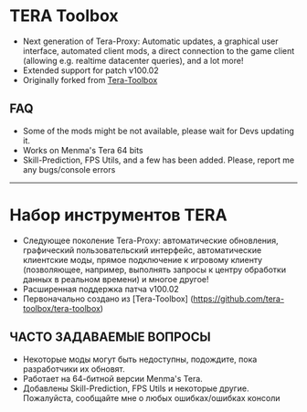 # TERA Toolbox
* Next generation of Tera-Proxy: Automatic updates, a graphical user interface, automated client mods, a direct connection to the game client (allowing e.g. realtime datacenter queries), and a lot more!
* Extended support for patch v100.02
* Originally forked from [Tera-Toolbox](https://github.com/tera-toolbox/tera-toolbox)

## FAQ
* Some of the mods might be not available, please wait for Devs updating it.
* Works on Menma's Tera 64 bits
* Skill-Prediction, FPS Utils, and a few has been added. Please, report me any bugs/console errors

-------------------------------------------------------

# Набор инструментов TERA
* Следующее поколение Tera-Proxy: автоматические обновления, графический пользовательский интерфейс, автоматические клиентские моды, прямое подключение к игровому клиенту (позволяющее, например, выполнять запросы к центру обработки данных в реальном времени) и многое другое!
* Расширенная поддержка патча v100.02
* Первоначально создано из [Tera-Toolbox] (https://github.com/tera-toolbox/tera-toolbox)

## ЧАСТО ЗАДАВАЕМЫЕ ВОПРОСЫ
* Некоторые моды могут быть недоступны, подождите, пока разработчики их обновят.
* Работает на 64-битной версии Menma's Tera.
* Добавлены Skill-Prediction, FPS Utils и некоторые другие. Пожалуйста, сообщайте мне о любых ошибках/ошибках консоли
